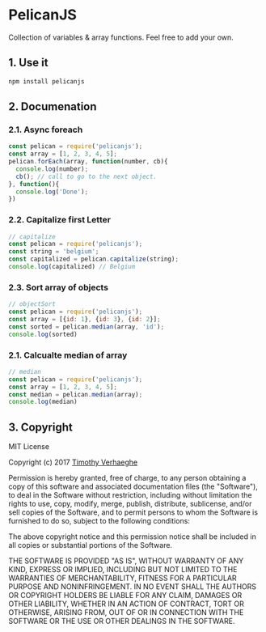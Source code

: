 # PelicanJS
Collection of variables &amp; array functions. Feel free to add your own.

## 1. Use it
```bash
npm install pelicanjs
```

## 2. Documenation
### 2.1. Async foreach
```js
const pelican = require('pelicanjs');
const array = [1, 2, 3, 4, 5];
pelican.forEach(array, function(number, cb){
  console.log(number);
  cb(); // call to go to the next object.
}, function(){
  console.log('Done');
})
```

### 2.2. Capitalize first Letter
```js
// capitalize
const pelican = require('pelicanjs');
const string = 'belgium';
const capitalized = pelican.capitalize(string);
console.log(capitalized) // Belgium
```

### 2.3. Sort array of objects
```js
// objectSort
const pelican = require('pelicanjs');
const array = [{id: 1}, {id: 3}, {id: 2}];
const sorted = pelican.median(array, 'id');
console.log(sorted)
```

### 2.1. Calcualte median of array
```js
// median
const pelican = require('pelicanjs');
const array = [1, 2, 3, 4, 5];
const median = pelican.median(array);
console.log(median)
```

## 3. Copyright
MIT License

Copyright (c) 2017 [Timothy Verhaeghe](https://github.com/timothyverhaeghe)

Permission is hereby granted, free of charge, to any person obtaining a copy
of this software and associated documentation files (the "Software"), to deal
in the Software without restriction, including without limitation the rights
to use, copy, modify, merge, publish, distribute, sublicense, and/or sell
copies of the Software, and to permit persons to whom the Software is
furnished to do so, subject to the following conditions:

The above copyright notice and this permission notice shall be included in all
copies or substantial portions of the Software.

THE SOFTWARE IS PROVIDED "AS IS", WITHOUT WARRANTY OF ANY KIND, EXPRESS OR
IMPLIED, INCLUDING BUT NOT LIMITED TO THE WARRANTIES OF MERCHANTABILITY,
FITNESS FOR A PARTICULAR PURPOSE AND NONINFRINGEMENT. IN NO EVENT SHALL THE
AUTHORS OR COPYRIGHT HOLDERS BE LIABLE FOR ANY CLAIM, DAMAGES OR OTHER
LIABILITY, WHETHER IN AN ACTION OF CONTRACT, TORT OR OTHERWISE, ARISING FROM,
OUT OF OR IN CONNECTION WITH THE SOFTWARE OR THE USE OR OTHER DEALINGS IN THE
SOFTWARE.
